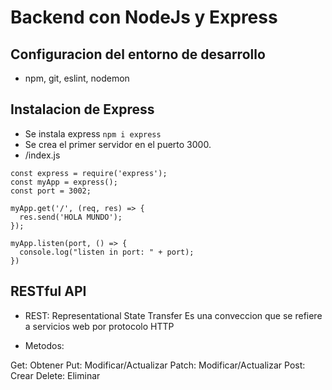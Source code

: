 # Backend con NodeJs y Express

## Configuracion del entorno de desarrollo

- npm, git, eslint, nodemon

## Instalacion de Express

- Se instala express `npm i express`
- Se crea el primer servidor en el puerto 3000.
- /index.js

```
const express = require('express');
const myApp = express();
const port = 3002;

myApp.get('/', (req, res) => {
  res.send('HOLA MUNDO');
});

myApp.listen(port, () => {
  console.log("listen in port: " + port);
})

```

## RESTful API

- REST: Representational State Transfer
  Es una conveccion que se refiere a servicios web por protocolo HTTP

- Metodos:


Get: Obtener
Put: Modificar/Actualizar
Patch: Modificar/Actualizar
Post: Crear
Delete: Eliminar
